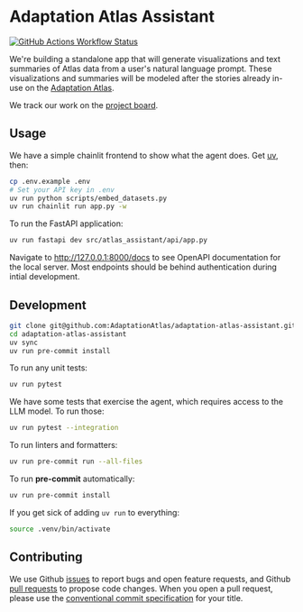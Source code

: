# Adaptation Atlas Assistant

[![GitHub Actions Workflow Status](https://img.shields.io/github/actions/workflow/status/AdaptationAtlas/adaptation-atlas-assistant/ci.yaml?style=for-the-badge)](https://github.com/AdaptationAtlas/adaptation-atlas-assistant/actions/workflows/ci.yaml)

We're building a standalone app that will generate visualizations and text summaries of Atlas data from a user's natural language prompt.
These visualizations and summaries will be modeled after the stories already in-use on the [Adaptation Atlas](https://adaptationatlas.cgiar.org/).

We track our work on the [project board](https://github.com/orgs/developmentseed/projects/158).

## Usage

We have a simple chainlit frontend to show what the agent does.
Get [uv](https://docs.astral.sh/uv/getting-started/installation/), then:

```sh
cp .env.example .env
# Set your API key in .env
uv run python scripts/embed_datasets.py
uv run chainlit run app.py -w
```

To run the FastAPI application:

```sh
uv run fastapi dev src/atlas_assistant/api/app.py
```

Navigate to http://127.0.0.1:8000/docs to see OpenAPI documentation for the local server.
Most endpoints should be behind authentication during intial development.

## Development

```sh
git clone git@github.com:AdaptationAtlas/adaptation-atlas-assistant.git
cd adaptation-atlas-assistant
uv sync
uv run pre-commit install
```

To run any unit tests:

```sh
uv run pytest
```

We have some tests that exercise the agent, which requires access to the LLM model.
To run those:

```sh
uv run pytest --integration
```

To run linters and formatters:

```sh
uv run pre-commit run --all-files
```

To run **pre-commit** automatically:

```sh
uv run pre-commit install
```

If you get sick of adding `uv run` to everything:

```sh
source .venv/bin/activate
```

## Contributing

We use Github [issues](https://github.com/AdaptationAtlas/adaptation-atlas-assistant/issues) to report bugs and open feature requests, and Github [pull requests](https://github.com/AdaptationAtlas/adaptation-atlas-assistant/pulls) to propose code changes.
When you open a pull request, please use the [conventional commit specification](https://www.conventionalcommits.org/en/v1.0.0/) for your title.
